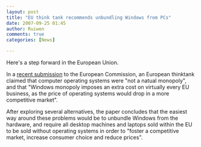 ```yaml
---
layout: post
title: "EU think tank recommends unbundling Windows from PCs"
date: 2007-09-25 01:45
author: Ruiwen
comments: true
categories: [News]

---
```

Here's a step forward in the European Union.

In a <a href="http://www.globalisation.eu/briefings/competition-policy/unbundling-microsoft-windows-200709231241">recent submission</a> to the European Commission, an European thinktank claimed that computer operating systems were "not a natual monopoly", and that "Windows monopoly imposes an extra cost on virtually every EU business, as the price of operating systems would drop in a more competitive market".

After exploring several alternatives, the paper concludes that the easiest way around these problems would be to unbundle Windows from the hardware, and require all desktop machines and laptops sold within the EU to be sold without operating systems in order to "foster a competitive market, increase consumer choice and reduce prices".
